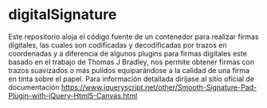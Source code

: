# digitalSignature
Este repositorio aloja el código fuente de un contenedor para realizar firmas digitales, las cuales son codificadas y decodificadas por trazos en coordenadas y a diferencia de algunos plugins para firmas digitales este basado en el trabajo de Thomas J Bradley, nos permite obtener firmas con trazos suavizados o más pulidos equiparándose a la calidad de una firma en tinta sobre el papel. Para información detallada diríjase al sitio oficial de documentación https://www.jqueryscript.net/other/Smooth-Signature-Pad-Plugin-with-jQuery-Html5-Canvas.html
